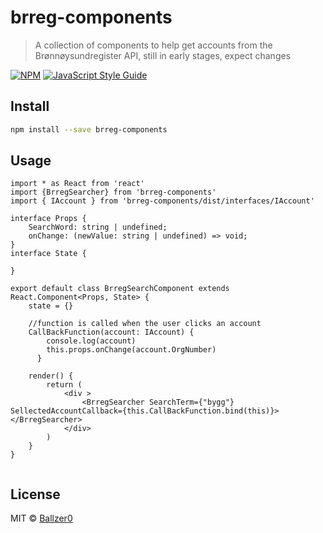 # brreg-components

>A collection of components to help get accounts from the Brønnøysundregister API, still in early stages, expect changes

[![NPM](https://img.shields.io/npm/v/brreg-components.svg)](https://www.npmjs.com/package/brreg-components) [![JavaScript Style Guide](https://img.shields.io/badge/code_style-standard-brightgreen.svg)](https://standardjs.com)

## Install

```bash
npm install --save brreg-components
```

## Usage

```tsx
import * as React from 'react'
import {BrregSearcher} from 'brreg-components'
import { IAccount } from 'brreg-components/dist/interfaces/IAccount'

interface Props {
    SearchWord: string | undefined;
    onChange: (newValue: string | undefined) => void;
}
interface State {
    
}

export default class BrregSearchComponent extends React.Component<Props, State> {
    state = {}
    
    //function is called when the user clicks an account
    CallBackFunction(account: IAccount) {
        console.log(account)
        this.props.onChange(account.OrgNumber)
      }

    render() {
        return (
            <div >
                <BrregSearcher SearchTerm={"bygg"} SellectedAccountCallback={this.CallBackFunction.bind(this)}></BrregSearcher>
            </div>
        )
    }
}


```

## License

MIT © [Ballzer0](https://github.com/Ballzer0)
